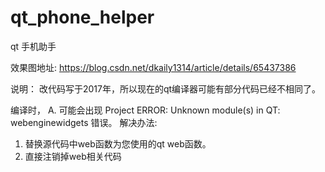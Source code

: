 # qt_phone_helper
qt 手机助手

效果图地址:
https://blog.csdn.net/dkaily1314/article/details/65437386


说明：
改代码写于2017年，所以现在的qt编译器可能有部分代码已经不相同了。

编译时，
A. 可能会出现 Project ERROR: Unknown module(s) in QT: webenginewidgets 错误。
解决办法: 
1. 替换源代码中web函数为您使用的qt web函数。
2. 直接注销掉web相关代码
